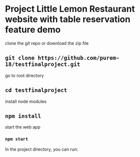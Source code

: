 # Project Little Lemon Restaurant website with table reservation feature demo

clone the git repo or download the zip file

## `git clone https://github.com/purem-18/testfinalproject.git`

go to root directory

## `cd testfinalproject`

install node modules

## `npm install`

start the web app

### `npm start`

In the project directory, you can run:

